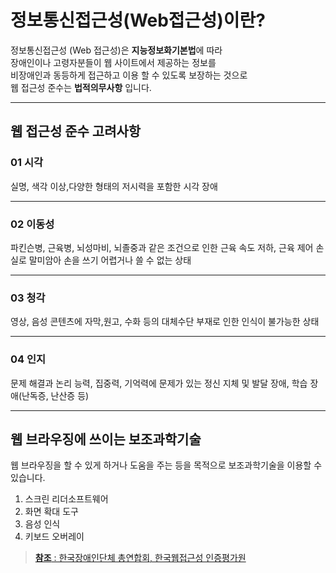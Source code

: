 # 정보통신접근성(Web접근성)이란?

정보통신접근성 (Web 접근성)은 **지능정보화기본법**에 따라 <br />
장애인이나 고령자분들이 웹 사이트에서 제공하는 정보를<br />
비장애인과 동등하게 접근하고 이용 할 수 있도록 보장하는 것으로 <br />
웹 접근성 준수는 **법적의무사항** 입니다.

---



## 웹 접근성 준수 고려사항

### 01 시각
실명, 색각 이상,다양한 형태의 저시력을 포함한 시각 장애

---

### 02 이동성
파킨슨병, 근육병, 뇌성마비, 뇌졸중과 같은 조건으로 인한 근육 속도 저하,
근육 제어 손실로 말미암아 손을 쓰기 어렵거나 쓸 수 없는 상태

---

### 03 청각
영상, 음성 콘텐츠에 자막,원고, 수화 등의 대체수단 부재로 인한 인식이 불가능한 상태

---

### 04 인지
문제 해결과 논리 능력, 집중력, 기억력에 문제가 있는 정신 지체 및 발달 장애, 학습 장애(난독증, 난산증 등)

---

## 웹 브라우징에 쓰이는 보조과학기술
웹 브라우징을 할 수 있게 하거나 도움을 주는 등을 목적으로 보조과학기술을 이용할 수 있습니다.

1. 스크린 리더소프트웨어
2. 화면 확대 도구
3. 음성 인식
4. 키보드 오버레이

> [**참조** : 한국장애인단체 총연합회, 한국웹접근성 인증평가원](http://www.wa.or.kr/m1/sub1.asp)